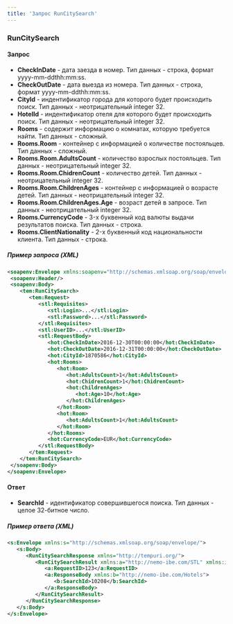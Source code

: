 ```yaml
---
title: 'Запрос RunCitySearch'
---
```


### RunCitySearch

#### Запрос

-   **CheckInDate** - дата заезда в номер. Тип данных - строка, формат yyyy-mm-ddthh:mm:ss.
-   **CheckOutDate** - дата выезда из номера. Тип данных - строка, формат yyyy-mm-ddthh:mm:ss.
-   **CityId** - индентификатор города для которого будет происходить поиск. Тип данных - неотрицательный integer 32.
-   **HotelId** - индентификатор отеля для которого будет происходить поиск. Тип данных - неотрицательный integer 32.
-   **Rooms** - содержит информацию о комнатах, которую требуется найти. Тип данных - сложный.
-   **Rooms.Room** - контейнер с информацией о количестве постояльцев. Тип данных - сложный.
-   **Rooms.Room.AdultsCount** - количество взрослых постояльцев. Тип данных - неотрицательный integer 32.
-   **Rooms.Room.ChidrenCount** - количество детей. Тип данных - неотрицательный integer 32.
-   **Rooms.Room.ChildrenAges** - контейнер с информацией о возрасте детей. Тип данных - неотрицательный integer 32.
-   **Rooms.Room.ChildrenAges.Age** - возраст детей в запросе. Тип данных - неотрицательный integer 32.
-   **Rooms.CurrencyCode** - 3-х буквенный код валюты выдачи результатов поиска. Тип данных - строка.
-   **Rooms.ClientNationality** - 2-х буквенный код национальности клиента. Тип данных - строка.

##### Пример запроса (XML)
  ```xml
  <soapenv:Envelope xmlns:soapenv="http://schemas.xmlsoap.org/soap/envelope/" xmlns:tem="http://tempuri.org/" xmlns:stl="http://nemo-ibe.com/STL" xmlns:hot="http://nemo-ibe.com/Hotels">
   <soapenv:Header/>
   <soapenv:Body>
      <tem:RunCitySearch>
         <tem:Request>
            <stl:Requisites>
               <stl:Login>...</stl:Login>
               <stl:Password>...</stl:Password>
            </stl:Requisites>
            <stl:UserID>...</stl:UserID>
            <stl:RequestBody>
               <hot:CheckInDate>2016-12-30T00:00:00</hot:CheckInDate>
               <hot:CheckOutDate>2016-12-31T00:00:00</hot:CheckOutDate>
               <hot:CityId>1870586</hot:CityId>
               <hot:Rooms>
                  <hot:Room>
                     <hot:AdultsCount>1</hot:AdultsCount>
                     <hot:ChidrenCount>1</hot:ChidrenCount>
                     <hot:ChildrenAges>
                        <hot:Age>10</hot:Age>
                     </hot:ChildrenAges>
                  </hot:Room>
                  <hot:Room>
                     <hot:AdultsCount>1</hot:AdultsCount>
                  </hot:Room>
               </hot:Rooms>
               <hot:CurrencyCode>EUR</hot:CurrencyCode>
            </stl:RequestBody>
         </tem:Request>
      </tem:RunCitySearch>
   </soapenv:Body>
</soapenv:Envelope>
```

#### Ответ

-   **SearchId** - идентификатор совершившегося поиска. Тип данных - целое 32-битное число.

##### Пример ответа (XML)
```xml
<s:Envelope xmlns:s="http://schemas.xmlsoap.org/soap/envelope/">
   <s:Body>
      <RunCitySearchResponse xmlns="http://tempuri.org/">
         <RunCitySearchResult xmlns:a="http://nemo-ibe.com/STL" xmlns:i="http://www.w3.org/2001/XMLSchema-instance">
            <a:RequestID>123</a:RequestID>
            <a:ResponseBody xmlns:b="http://nemo-ibe.com/Hotels">
               <b:SearchId>10208</b:SearchId>
            </a:ResponseBody>
         </RunCitySearchResult>
      </RunCitySearchResponse>
   </s:Body>
</s:Envelope>
```